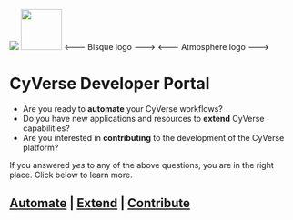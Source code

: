 <a href="https://www.cyverse.org"><img src="docs/cyverse_logo.png"></a>
<a href="https://www.agaveapi.co"><img src="docs/Agave-teal.png" height="72"></a>
<--- Bisque logo --->
<--- Atmosphere logo --->

# CyVerse Developer Portal

* Are you ready to **automate** your CyVerse workflows? 
* Do you have new applications and resources to **extend** CyVerse capabilities?
* Are you interested in **contributing** to the development of the CyVerse platform?

If you answered *yes* to any of the above questions, you are in the right place.  Click below to learn more.


## [Automate](docs/automate.md) | [Extend](docs/extend.md) | [Contribute](docs/contribute.md)

